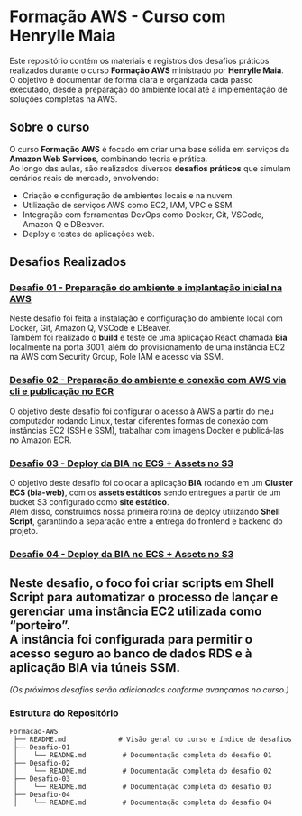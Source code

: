 # Formação AWS - Curso com Henrylle Maia

Este repositório contém os materiais e registros dos desafios práticos realizados durante o curso **Formação AWS** ministrado por **Henrylle Maia**.  
O objetivo é documentar de forma clara e organizada cada passo executado, desde a preparação do ambiente local até a implementação de soluções completas na AWS.

## Sobre o curso
O curso **Formação AWS** é focado em criar uma base sólida em serviços da **Amazon Web Services**, combinando teoria e prática.  
Ao longo das aulas, são realizados diversos **desafios práticos** que simulam cenários reais de mercado, envolvendo:

- Criação e configuração de ambientes locais e na nuvem.
- Utilização de serviços AWS como EC2, IAM, VPC e SSM.
- Integração com ferramentas DevOps como Docker, Git, VSCode, Amazon Q e DBeaver.
- Deploy e testes de aplicações web.

## Desafios Realizados

### [Desafio 01 - Preparação do ambiente e implantação inicial na AWS](Desafio-01/README.md)
Neste desafio foi feita a instalação e configuração do ambiente local com Docker, Git, Amazon Q, VSCode e DBeaver.  
Também foi realizado o **build** e teste de uma aplicação React chamada **Bia** localmente na porta 3001, além do provisionamento de uma instância EC2 na AWS com Security Group, Role IAM e acesso via SSM.

### [Desafio 02 - Preparação do ambiente e conexão com AWS via cli e publicação no ECR](Desafio-02/README.md)
O objetivo deste desafio foi configurar o acesso à AWS a partir do meu computador rodando Linux, testar diferentes formas de conexão com instâncias EC2 (SSH e SSM), trabalhar com imagens Docker e publicá-las no Amazon ECR. 

### [Desafio 03 - Deploy da BIA no ECS + Assets no S3](Desafio-03/README.md)
O objetivo deste desafio foi colocar a aplicação **BIA** rodando em um **Cluster ECS (bia-web)**, com os **assets estáticos** sendo entregues a partir de um bucket S3 configurado como **site estático**.  
Além disso, construímos nossa primeira rotina de deploy utilizando **Shell Script**, garantindo a separação entre a entrega do frontend e backend do projeto.


### [Desafio 04 - Deploy da BIA no ECS + Assets no S3](Desafio-04/README.md)
Neste desafio, o foco foi criar **scripts em Shell Script** para automatizar o processo de lançar e gerenciar uma instância EC2 utilizada como “porteiro”.  
A instância foi configurada para permitir o acesso seguro ao banco de dados RDS e à aplicação BIA via túneis SSM.
---



*(Os próximos desafios serão adicionados conforme avançamos no curso.)*

### Estrutura do Repositório

```plaintext
Formacao-AWS
 ├── README.md             # Visão geral do curso e índice de desafios
 ├── Desafio-01
 │    └── README.md         # Documentação completa do desafio 01
 ├── Desafio-02
 │    └── README.md         # Documentação completa do desafio 02
 ├── Desafio-03
 │    └── README.md         # Documentação completa do desafio 03
 ├── Desafio-04
 │    └── README.md         # Documentação completa do desafio 04
